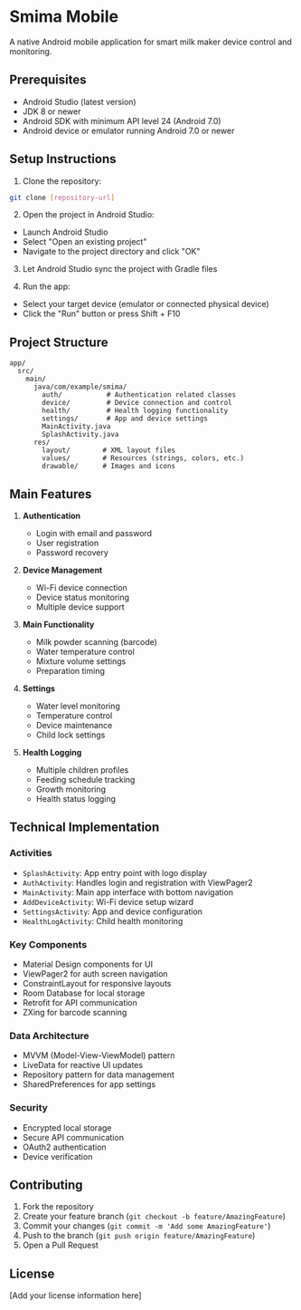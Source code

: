 # Smima Mobile

A native Android mobile application for smart milk maker device control and monitoring.

## Prerequisites

- Android Studio (latest version)
- JDK 8 or newer
- Android SDK with minimum API level 24 (Android 7.0)
- Android device or emulator running Android 7.0 or newer

## Setup Instructions

1. Clone the repository:
```bash
git clone [repository-url]
```

2. Open the project in Android Studio:
- Launch Android Studio
- Select "Open an existing project"
- Navigate to the project directory and click "OK"

3. Let Android Studio sync the project with Gradle files

4. Run the app:
- Select your target device (emulator or connected physical device)
- Click the "Run" button or press Shift + F10

## Project Structure

```
app/
  src/
    main/
      java/com/example/smima/
        auth/           # Authentication related classes
        device/         # Device connection and control
        health/         # Health logging functionality
        settings/       # App and device settings
        MainActivity.java
        SplashActivity.java
      res/
        layout/        # XML layout files
        values/        # Resources (strings, colors, etc.)
        drawable/      # Images and icons
```

## Main Features

1. **Authentication**
   - Login with email and password
   - User registration
   - Password recovery

2. **Device Management**
   - Wi-Fi device connection
   - Device status monitoring
   - Multiple device support

3. **Main Functionality**
   - Milk powder scanning (barcode)
   - Water temperature control
   - Mixture volume settings
   - Preparation timing

4. **Settings**
   - Water level monitoring
   - Temperature control
   - Device maintenance
   - Child lock settings

5. **Health Logging**
   - Multiple children profiles
   - Feeding schedule tracking
   - Growth monitoring
   - Health status logging

## Technical Implementation

### Activities
- `SplashActivity`: App entry point with logo display
- `AuthActivity`: Handles login and registration with ViewPager2
- `MainActivity`: Main app interface with bottom navigation
- `AddDeviceActivity`: Wi-Fi device setup wizard
- `SettingsActivity`: App and device configuration
- `HealthLogActivity`: Child health monitoring

### Key Components
- Material Design components for UI
- ViewPager2 for auth screen navigation
- ConstraintLayout for responsive layouts
- Room Database for local storage
- Retrofit for API communication
- ZXing for barcode scanning

### Data Architecture
- MVVM (Model-View-ViewModel) pattern
- LiveData for reactive UI updates
- Repository pattern for data management
- SharedPreferences for app settings

### Security
- Encrypted local storage
- Secure API communication
- OAuth2 authentication
- Device verification

## Contributing

1. Fork the repository
2. Create your feature branch (`git checkout -b feature/AmazingFeature`)
3. Commit your changes (`git commit -m 'Add some AmazingFeature'`)
4. Push to the branch (`git push origin feature/AmazingFeature`)
5. Open a Pull Request

## License

[Add your license information here]
